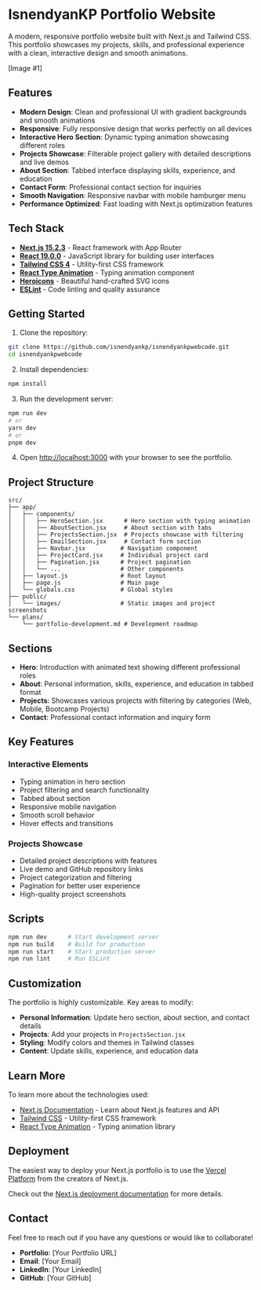 # IsnendyanKP Portfolio Website

A modern, responsive portfolio website built with Next.js and Tailwind CSS. This portfolio showcases my projects, skills, and professional experience with a clean, interactive design and smooth animations.

[Image #1]

## Features

- **Modern Design**: Clean and professional UI with gradient backgrounds and smooth animations
- **Responsive**: Fully responsive design that works perfectly on all devices
- **Interactive Hero Section**: Dynamic typing animation showcasing different roles
- **Projects Showcase**: Filterable project gallery with detailed descriptions and live demos
- **About Section**: Tabbed interface displaying skills, experience, and education
- **Contact Form**: Professional contact section for inquiries
- **Smooth Navigation**: Responsive navbar with mobile hamburger menu
- **Performance Optimized**: Fast loading with Next.js optimization features

## Tech Stack

- **[Next.js 15.2.3](https://nextjs.org)** - React framework with App Router
- **[React 19.0.0](https://reactjs.org)** - JavaScript library for building user interfaces
- **[Tailwind CSS 4](https://tailwindcss.com)** - Utility-first CSS framework
- **[React Type Animation](https://react-type-animation.netlify.app)** - Typing animation component
- **[Heroicons](https://heroicons.com)** - Beautiful hand-crafted SVG icons
- **[ESLint](https://eslint.org)** - Code linting and quality assurance

## Getting Started

1. Clone the repository:

```bash
git clone https://github.com/isnendyankp/isnendyankpwebcode.git
cd isnendyankpwebcode
```

2. Install dependencies:

```bash
npm install
```

3. Run the development server:

```bash
npm run dev
# or
yarn dev
# or
pnpm dev
```

4. Open [http://localhost:3000](http://localhost:3000) with your browser to see the portfolio.

## Project Structure

```
src/
├── app/
│   ├── components/
│   │   ├── HeroSection.jsx      # Hero section with typing animation
│   │   ├── AboutSection.jsx     # About section with tabs
│   │   ├── ProjectsSection.jsx  # Projects showcase with filtering
│   │   ├── EmailSection.jsx     # Contact form section
│   │   ├── Navbar.jsx          # Navigation component
│   │   ├── ProjectCard.jsx     # Individual project card
│   │   ├── Pagination.jsx      # Project pagination
│   │   └── ...                 # Other components
│   ├── layout.js               # Root layout
│   ├── page.js                 # Main page
│   └── globals.css             # Global styles
├── public/
│   └── images/                 # Static images and project screenshots
└── plans/
    └── portfolio-development.md # Development roadmap
```

## Sections

- **Hero**: Introduction with animated text showing different professional roles
- **About**: Personal information, skills, experience, and education in tabbed format
- **Projects**: Showcases various projects with filtering by categories (Web, Mobile, Bootcamp Projects)
- **Contact**: Professional contact information and inquiry form

## Key Features

### Interactive Elements
- Typing animation in hero section
- Project filtering and search functionality
- Tabbed about section
- Responsive mobile navigation
- Smooth scroll behavior
- Hover effects and transitions

### Projects Showcase
- Detailed project descriptions with features
- Live demo and GitHub repository links
- Project categorization and filtering
- Pagination for better user experience
- High-quality project screenshots

## Scripts

```bash
npm run dev      # Start development server
npm run build    # Build for production
npm run start    # Start production server
npm run lint     # Run ESLint
```

## Customization

The portfolio is highly customizable. Key areas to modify:

- **Personal Information**: Update hero section, about section, and contact details
- **Projects**: Add your projects in `ProjectsSection.jsx`
- **Styling**: Modify colors and themes in Tailwind classes
- **Content**: Update skills, experience, and education data

## Learn More

To learn more about the technologies used:

- [Next.js Documentation](https://nextjs.org/docs) - Learn about Next.js features and API
- [Tailwind CSS](https://tailwindcss.com/docs) - Utility-first CSS framework
- [React Type Animation](https://react-type-animation.netlify.app) - Typing animation library

## Deployment

The easiest way to deploy your Next.js portfolio is to use the [Vercel Platform](https://vercel.com/new?utm_medium=default-template&filter=next.js&utm_source=create-next-app&utm_campaign=create-next-app-readme) from the creators of Next.js.

Check out the [Next.js deployment documentation](https://nextjs.org/docs/app/building-your-application/deploying) for more details.

## Contact

Feel free to reach out if you have any questions or would like to collaborate!

- **Portfolio**: [Your Portfolio URL]
- **Email**: [Your Email]
- **LinkedIn**: [Your LinkedIn]
- **GitHub**: [Your GitHub]
